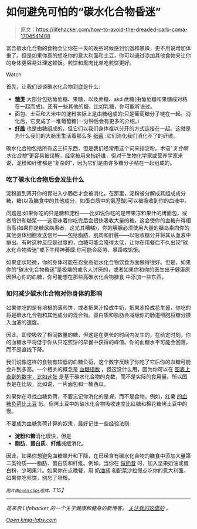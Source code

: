 # 如何避免可怕的“碳水化合物昏迷”

> 原文：<https://lifehacker.com/how-to-avoid-the-dreaded-carb-coma-1704541408>

富含碳水化合物的食物会让你在一天的晚些时候感到饥饿和暴躁，更不用说增加体重了。但是如果你真的想吃你的意大利面和土豆，你可以通过添加其他食物来让你的身体更容易处理这顿饭。煎饼和熏肉比单吃煎饼更好。

Watch

首先，让我们谈谈碳水化合物到底是什么:

*   [**糖类**](http://lifehacker.com/what-sugar-actually-does-to-your-brain-and-body-5809331) 大部分包括葡萄糖、果糖，以及蔗糖、akd 蔗糖(由葡萄糖和果糖成对粘在一起而成)。还有一些其他的糖，比如乳糖，你可能听说过。
*   面包、土豆和大米中的淀粉实际上是由糖组成的:只是葡萄糖分子链在一起。消化后，它变成了一堆葡萄糖(一分钟后会有更多的介绍。)
*   [**纤维**](http://vitals.lifehacker.com/the-benefits-of-fiber-and-how-to-know-youre-getting-en-1704361914) 也是由糖组成的，但它们以我们身体难以分开的方式连接在一起。这就是为什么我们的大肠里生活着那么多 [细菌](http://vitals.lifehacker.com/beyond-probiotics-can-you-hack-your-microbiome-1689720231) :它们消化我们消化不了的纤维。

碳水化合物包括所有这三样东西，但是我们经常用这个词来指淀粉。术语“*复合碳水化合物*”更容易被误解，经常被用来指纤维，但对于生物化学家或营养学家来说，淀粉和纤维都是“复杂的”，因为它们是由许多糖分子粘在一起组成的。

### 吃了碳水化合物后会发生什么

淀粉直到离开你的胃进入小肠后才会被消化。在那里，淀粉被分解成其组成成分糖，糖(以及膳食中的其他成分，如蛋白质中的氨基酸)可以被吸收到你的血液中。

问题是:如果你吃的只是糖和淀粉——比如说你吃的是带果冻和果汁的烤面包，或者煎饼和糖浆——这意味着你吃完后会很快吸收大量的糖。这会使你的血糖升得相当高(如果你是糖尿病患者，这尤其糟糕)，你的胰腺必须使用大量的胰岛素向你的其他身体细胞发送信号——包括脂肪、肌肉和肝脏——以吸收糖分并将其从血液中排出。有时这种反应是过度的，血糖可能会降得太低，让你在用餐后不久出现“碳水化合物昏迷”或下午精神萎靡:你可能会疲劳、暴躁或饥饿。

如果症状轻微，你的身体可能在忍受高碳水化合物饮食方面做得很好。但是，如果你的“碳水化合物昏迷”是极端的或令人讨厌的，或者如果你和你的医生出于健康原因担心你的血糖，你可能想在那些高碳水化合物膳食 中添加一些东西。

### 如何减少碳水化合物对你身体的影响

如果你吃的是有培根的薄煎饼，或者把果汁换成牛奶，把果冻换成花生酱，你吃的将是碳水化合物和其他成分的混合物。蛋白质和脂肪会减缓你的肠道细胞将糖分摄入血液的速度。

因此，即使吸收了相同数量的糖，但这是在更长的时间内发生的，在给定时刻，你的血糖水平将低于你从只吃煎饼的早餐中获得的峰值。你的血糖水平可能会回落，而不是直线下降。

我们说像这样的食物有较低的血糖负荷，这个数字反映了你吃了它后你的血糖可能会升到多高。一个相关的概念是 [血糖指数](http://en.wikipedia.org/wiki/Glycemic_index) ，但这没什么用，因为你可以在 [图表上查到的数字，比如这张](http://www.health.harvard.edu/healthy-eating/glycemic_index_and_glycemic_load_for_100_foods) 是基于碳水化合物的克数，而不是实际的食用量。所以图表是在比较，比如说，一片面包和一桶西瓜。

如果你在寻找血糖负荷，不要忘记你消化的是*餐*，而不是食物。例如，红薯 [的血糖负荷比土豆](http://vitals.lifehacker.com/sweet-potatoes-aren-t-necessarily-healthier-than-white-1702072711) 低，但烤土豆中的碳水化合物吸收速度比红糖和棉花糖烤土豆中的慢。

不要成为血糖负荷计算的奴隶，最好记住一些经验法则:

*   **淀粉**和**糖**消化很快，但是
*   **脂肪**、**蛋白质**、**纤维**减缓消化。

因此，如果你想避免血糖飙升和下降，在已经含有碳水化合物的膳食中添加大量第二类物质——脂肪、蛋白质和纤维。例如，当你在 [做奶昔](https://lifehacker.com/are-smoothies-healthy-1696270191) 时，加入坚果奶油或蛋白粉，少喝果汁。如果你在点晚餐，用 [奶油酱](http://vitals.lifehacker.com/contrary-to-belief-saturated-fat-isnt-bad-for-your-hea-1684749042) 和配菜沙拉慢点吃你的意大利面。如果你吃煎饼，别忘了培根。

*<small>图片由</small>*[*<small>open clips</small>*](http://pixabay.com/en/bacon-red-pig-pork-meat-breakfast-575334/)*<small>组成。</small>T15】*

* * *

[](http://vitals.lifehacker.com/)**是来自 Lifehacker 的一个关于健康和健身的新博客。* [*关注我们这里的*](https://twitter.com/VitalsLH) *。**

*[Open *kinja-labs.com*](http://kinja-labs.com/related-widget/?posts=292924,1444699037,1501074572&title=More%20Carbtastic%20Stories)*